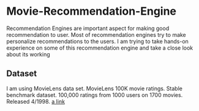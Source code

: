 # Movie-Recommendation-Engine

Recommendation Engines are important aspect for making good recommendation to user. Most of recommendation engines try to make personalize recommendations to the users.
I am trying to take hands-on experience on some of this recommendation engine and take a close look about its working

## Dataset
I am using MovieLens data set. MovieLens 100K movie ratings. Stable benchmark dataset. 100,000 ratings from 1000 users on 1700 movies. Released 4/1998.
[a link](https://grouplens.org/datasets/movielens/100k/)



